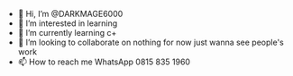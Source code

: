 - 👋 Hi, I’m @DARKMAGE6000
- 👀 I’m interested in learning
- 🌱 I’m currently learning c+
- 💞️ I’m looking to collaborate on nothing for now just wanna see people's work 
- 📫 How to reach me WhatsApp 0815 835 1960

<!---
DARKMAGE6000/DARKMAGE6000 is a ✨ special ✨ repository because its `README.md` (this file) appears on your GitHub profile.
You can click the Preview link to take a look at your changes.
--->
